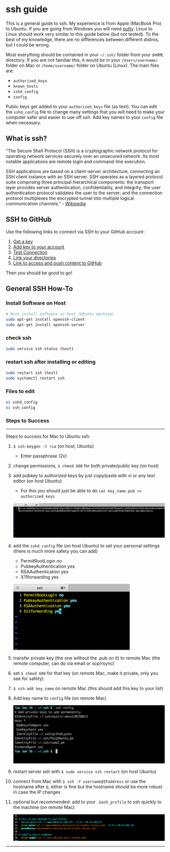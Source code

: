 # ssh guide

This is a general guide to ssh. My experience is from Apple (MacBook Pro) to Ubuntu. If you are going from Windows you will need [putty](http://www.putty.org/). Linux to Linux should work very similar to this guide below (but not tested). To the best of my knowledge, there are no differences between different distros, but I could be wrong. 

Most everything should be contained in your `~/.ssh/` folder from your `$HOME` directory. If you are not familiar this, it would be in your `/Users/username/` folder on Mac or `/home/username/` folder on Ubuntu (Linux). The main files are:

* `authorized_keys`
* `known_hosts`
* `sshd_config`
* `config` 

Public keys get added to your `authorized_keys` file (as text). You can edit the `sshd_config` file to change many settings that you will need to make your computer safer and easier to use off ssh. Add key names to your `config` file when necessary. 

## What is ssh?

"The Secure Shell Protocol (SSH) is a cryptographic network protocol for operating network services securely over an unsecured network. Its most notable applications are remote login and command-line execution. 

SSH applications are based on a client–server architecture, connecting an SSH client instance with an SSH server. SSH operates as a layered protocol suite comprising three principal hierarchical components: the transport layer provides server authentication, confidentiality, and integrity; the user authentication protocol validates the user to the server; and the connection protocol multiplexes the encrypted tunnel into multiple logical communication channels." - [Wikipedia](https://en.wikipedia.org/wiki/Secure_Shell)




## SSH to GitHub

Use the following links to connect via SSH to your GitHub account:

1. [Get a key](https://help.github.com/articles/generating-a-new-ssh-key-and-adding-it-to-the-ssh-agent/)
2. [Add key to your account](https://help.github.com/articles/adding-a-new-ssh-key-to-your-github-account/)
3. [Test Connection](https://docs.github.com/en/authentication/connecting-to-github-with-ssh/testing-your-ssh-connection)
4. [Link your directories](https://docs.github.com/en/get-started/importing-your-projects-to-github/importing-source-code-to-github/adding-locally-hosted-code-to-github)
5. [Link to access and push content to GitHub](https://docs.github.com/en/authentication/keeping-your-account-and-data-secure/creating-a-personal-access-token)

Then you should be good to go!




## General SSH How-To

### Install Software on Host

```bash
# Must install software on host (Ubuntu machine)
sudo apt-get install openssh-client 
sudo apt-get install openssh-server
```

### check ssh

```bash
sudo service ssh status (host)
```

### restart ssh after installing or editing

```bash
sudo restart ssh (host)
sudo systemctl restart ssh
```

### Files to edit

```bash
vi sshd_config 
vi ssh_config 
```

### Steps to Success

***

Steps to success for Mac to Ubuntu ssh:

  1) `$ ssh-keygen -t rsa` (on host, Ubuntu)
  		* Enter passphrase (2x)

  2) change permissions, `$ chmod 600` for both private/public key (on host)

  3) add pubkey to authorized keys by just copy/paste with vi or any text editor (on host Ubuntu)
      * For this you should just be able to do `cat key_name.pub >> authorized_keys`
      
      ![authorized_keys file](/ssh_guide/authorized_keys.png?raw=true "authorized_keys file")

  4) add the `sshd_config` file (on host Ubuntu) to set your personal settings (there is much more safety you can add)
  		* PermitRootLogin no
  		* PubkeyAuthentication yes
  		* RSAAuthentication yes
  		* X11forwarding yes
  
      ![sshd_config](/ssh_guide/sshd_config.png?raw=true "sshd_config file")

  5) transfer private key (the one without the .pub on it) to remote Mac (the remote computer, can do via email or scp/rsync)

  6) set `$ chmod 600` for that key (on remote Mac, make it private, only you see for safety)

  7) `$ ssh-add key_name` on remote Mac (this should add this key to your list)

  8) Add key name to `config` file (on remote Mac)
  
      ![config](/ssh_guide/config.png?raw=true "config file")
  
  9) restart server ssh with `$ sudo service ssh restart` (on host Ubuntu)
  
  10) connect from Mac with `$ ssh -Y username@IPaddress` or use the hostname after `@`, either is 
  fine but the hostname should be more robust in case the IP changes
  
  11) optional but recommended: add to your `.bash_profile` to ssh quickly to the machine (on remote Mac)
  
      ![bash_profile](/ssh_guide/bash_profile.png?raw=true "bash_profile file")

***

